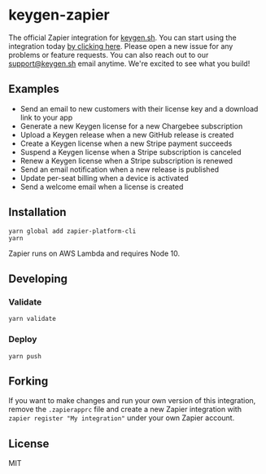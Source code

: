 # keygen-zapier

The official Zapier integration for [keygen.sh](https://keygen.sh). You can start using
the integration today [by clicking here](https://zapier.com/apps/keygen/integrations).
Please open a new issue for any problems or feature requests. You can also reach out to
our [support@keygen.sh](mailto:support@keygen.sh) email anytime. We're excited to see
what you build!

## Examples

- Send an email to new customers with their license key and a download link to your app
- Generate a new Keygen license for a new Chargebee subscription
- Upload a Keygen release when a new GitHub release is created
- Create a Keygen license when a new Stripe payment succeeds
- Suspend a Keygen license when a Stripe subscription is canceled
- Renew a Keygen license when a Stripe subscription is renewed
- Send an email notification when a new release is published
- Update per-seat billing when a device is activated
- Send a welcome email when a license is created

## Installation

```
yarn global add zapier-platform-cli
yarn
```

Zapier runs on AWS Lambda and requires Node 10.

## Developing

### Validate

```
yarn validate
```

### Deploy

```
yarn push
```

## Forking

If you want to make changes and run your own version of this integration, remove the
`.zapierapprc` file and create a new Zapier integration with `zapier register "My integration"`
under your own Zapier account.

## License

MIT
